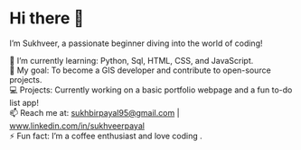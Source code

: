 # Hi there 👋

I’m Sukhveer, a passionate beginner diving into the world of coding!

🌱 I’m currently learning: Python, Sql, HTML, CSS, and JavaScript.  
🚀 My goal: To become a GIS developer and contribute to open-source projects.  
💻 Projects: Currently working on a basic portfolio webpage and a fun to-do list app!  
📫 Reach me at: sukhbirpayal95@gmail.com | www.linkedin.com/in/sukhveerpayal  
⚡ Fun fact: I’m a coffee enthusiast and love coding .
